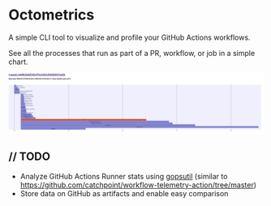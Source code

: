 # Octometrics

A simple CLI tool to visualize and profile your GitHub Actions workflows.

See all the processes that run as part of a PR, workflow, or job in a simple chart.

![Example PR run](example.png)

## // TODO

* Analyze GitHub Actions Runner stats using [gopsutil](https://github.com/shirou/gopsutil) (similar to https://github.com/catchpoint/workflow-telemetry-action/tree/master)
* Store data on GitHub as artifacts and enable easy comparison
